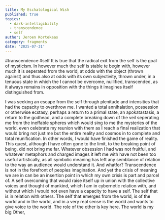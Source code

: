 ```yaml
---
title: My Eschatological Wish
published: true
topics:
  - dark-intelligibility
  - transcendence
  - self
author: Jeroen Kortekaas
category: fragments
date: '2025-07-31'
---
```

#transcendence #self 
It is true that the radical exit from the self is the goal of mysticism. In however much the self is stable te begin with, however much it is seperated from the world, at odds with the object (thrown against) and thus also at odds with its own subjectivity, thrown under, in a tenuous state in which the I cannot be overcome, nullified, transcended, as it always remains in opposition with the things it imagines itself distinguished from. 

I was seeking an escape from the self through plenitude and intensities that had the capacity to overthrow me. I wanted a total annihalation, possession or otherwise ecstasy, perhaps a return to a primal state, an apokatastasis, a return to the godhead, and a complete breaking down of the veil seperating me from the ineffable spheres which would sing to me the mysteries of the world, even celebrate my reunion with them as I reach a final realization that would bring not just me but the entire reality and cosmos in to complete and total reunification. In other words, I would have finished the game of reality. This quest, although I have often gone to the limit, to the breaking point of being, did not bring me far. Whatever obsession I had was not fruitful, and whatever metaphors and charged images it left me with have not been too useful artistically, as all symbolic meaning has left any semblance of relation to the way an audience would understand it. And whatfor? Transcendence is not in the forefront of peoples imagination. And yet the crisis of meaning we are in can be an insertion point in which my own crisis is part and parcel of. A self overcoming that would raise itself up in union with the collective voices and thought of mankind, which I am in cybernetic relation with, and without which I would not even have a capacity to have a self. The self that is in relation with others. The self that emerges from the world, is of the world and in the world, and in a very real sense is the world and wants to give voice to the world. The role of the other is key here. The world is my big Other,
